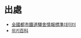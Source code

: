# 出處
* [全國都市鐵道驛舍情報標準데이터](https://www.data.go.kr/data/15013205/standard.do)
* [위키百科](https://ko.wikipedia.org/wiki/%EB%8C%80%ED%95%9C%EB%AF%BC%EA%B5%AD%EC%9D%98_%EC%9D%B8%ED%84%B0%EB%84%B7_%EC%8B%A0%EC%A1%B0%EC%96%B4_%EB%AA%A9%EB%A1%9D)
